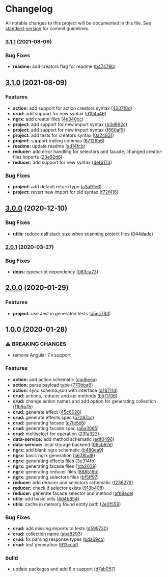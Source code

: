 # Changelog

All notable changes to this project will be documented in this file. See [standard-version](https://github.com/conventional-changelog/standard-version) for commit guidelines.

### [3.1.1](https://github.com/valueadd-poland/va-schematics/compare/v3.1.0...v3.1.1) (2021-08-09)


### Bug Fixes

* **readme:** add creators flag for readme ([b47479b](https://github.com/valueadd-poland/va-schematics/commit/b47479bef7c983e07bb8068471f3b91baa399414))

## [3.1.0](https://github.com/valueadd-poland/va-schematics/compare/v3.0.0...v3.1.0) (2021-08-09)


### Features

* **action:** add support for action creators syntax ([4207f8d](https://github.com/valueadd-poland/va-schematics/commit/4207f8dcfea911d49f19933fdb23d01526ce651c))
* **crud:** add support for new syntax ([d104a46](https://github.com/valueadd-poland/va-schematics/commit/d104a46861516bbadd5225682f2d5fa3aaa6d50e))
* **ngrx:** add creator files ([4e340cc](https://github.com/valueadd-poland/va-schematics/commit/4e340ccdfb6055085ba2612d6034dbf0316ac524))
* **project:** add support for new import syntax ([b3d692c](https://github.com/valueadd-poland/va-schematics/commit/b3d692cb007f4f4784b8a6370941add329b4acdd))
* **project:** add support for new import syntax ([f660af9](https://github.com/valueadd-poland/va-schematics/commit/f660af9b345bd9a175329b5a1bb11578ad943447))
* **project:** add tests for creators syntax ([0a24831](https://github.com/valueadd-poland/va-schematics/commit/0a248313e2461682fa7fc15725c313703f20b203))
* **project:** support trailing commas ([67129b6](https://github.com/valueadd-poland/va-schematics/commit/67129b681473cb4820e97360f2f28c212ec30654))
* **readme:** update readme ([ad14fcb](https://github.com/valueadd-poland/va-schematics/commit/ad14fcb38f3d7f23ffa7c8502a9a36fabd74a41c))
* **reducer:** add error handling for selectors and facade, changed creator-files imports ([23e92d6](https://github.com/valueadd-poland/va-schematics/commit/23e92d623b2926e9729c38b647ccb0f4fa4dee14))
* **reducer:** add support for new syntax ([4ef6173](https://github.com/valueadd-poland/va-schematics/commit/4ef617332098661067a3f6eb5e7155dcb8822336))


### Bug Fixes

* **project:** add default return type ([a3a91e6](https://github.com/valueadd-poland/va-schematics/commit/a3a91e646fb167fa6a5e8b688eb8d77dad036c47))
* **project:** revert new import for old syntax ([f72f416](https://github.com/valueadd-poland/va-schematics/commit/f72f41665487dd9e6908d6718fde3381483f8522))

## [3.0.0](https://github.com/valueadd-poland/va-schematics/compare/v2.0.1...v3.0.0) (2020-12-10)


### Bug Fixes

* **utils:** reduce call stack size when scanning project files ([044dade](https://github.com/valueadd-poland/va-schematics/commit/044dade56f70ee5c11b4e5ab2d0b6c3139338897))

### [2.0.1](https://patryk.zielinski93.github.com/valueadd-poland/va-schematics/compare/v2.0.0...v2.0.1) (2020-03-27)


### Bug Fixes

* **deps:** typescript dependency ([083ca73](https://patryk.zielinski93.github.com/valueadd-poland/va-schematics/commit/083ca7310e8ddd6885b46a351adc248b00782f84))

## [2.0.0](https://patryk.zielinski93.github.com/valueadd-poland/va-schematics/compare/v1.0.0...v2.0.0) (2020-01-29)


### Features

* **project:** use Jest in generated tests ([a5ec783](https://patryk.zielinski93.github.com/valueadd-poland/va-schematics/commit/a5ec783e5818493d4bd9015f4736bf183801c78e))

## 1.0.0 (2020-01-28)


### ⚠ BREAKING CHANGES

* remove Angular 7.x support

### Features

* **action:** add action schematic ([cadbeea](https://patryk.zielinski93.github.com/valueadd-poland/va-schematics/commit/cadbeea43018efce1122acb88e5992ce5a71ec37))
* **action:** parse payload type ([770bba6](https://patryk.zielinski93.github.com/valueadd-poland/va-schematics/commit/770bba6a60eeb672466bc3786c6444fd28228681))
* **action:** sync schema.json with interface ([d18711d](https://patryk.zielinski93.github.com/valueadd-poland/va-schematics/commit/d18711d25cd34c264be1fadbf6fa0d1a7f9e6c0f))
* **crud:** actions, reducer and api methods ([b5f1706](https://patryk.zielinski93.github.com/valueadd-poland/va-schematics/commit/b5f17069835af4ed4f3a9c5ee604f139c22b06fc))
* **crud:** change action names and add option for generating collection ([f1b9a7b](https://patryk.zielinski93.github.com/valueadd-poland/va-schematics/commit/f1b9a7b3893b3ca12245c2725050b9b9488b8b80))
* **crud:** generate effect ([45c6028](https://patryk.zielinski93.github.com/valueadd-poland/va-schematics/commit/45c6028cd074aca1f1848c48828c03d1f02180d9))
* **crud:** generate effects spec ([57287cc](https://patryk.zielinski93.github.com/valueadd-poland/va-schematics/commit/57287cca5d0a5d9840cb9b371f98dad20de5d05b))
* **crud:** generating facade ([e7fe5d5](https://patryk.zielinski93.github.com/valueadd-poland/va-schematics/commit/e7fe5d55f3fc5015219839aa15ff991a43787631))
* **crud:** generating facade spec ([a6a3065](https://patryk.zielinski93.github.com/valueadd-poland/va-schematics/commit/a6a3065b2ff60685ee8e8ac38f10002cce08eb1a))
* **crud:** multiselect for operation ([23fa322](https://patryk.zielinski93.github.com/valueadd-poland/va-schematics/commit/23fa3226b5285ab8e49e9f58237c4a697e85d145))
* **data-service:** add method schematic ([edf0496](https://patryk.zielinski93.github.com/valueadd-poland/va-schematics/commit/edf04964cc322f3a555a84addba4ca936064753e))
* **data-service:** local storage backend ([09cb97e](https://patryk.zielinski93.github.com/valueadd-poland/va-schematics/commit/09cb97ed23b2df8c72fa4b63b78a8a53278cb4bc))
* **ngrx:** add blank ngrx schematic ([b480ea9](https://patryk.zielinski93.github.com/valueadd-poland/va-schematics/commit/b480ea91452b8070d241e4eaeffad4340ee84658))
* **ngrx:** basic ngrx generation ([a638bd8](https://patryk.zielinski93.github.com/valueadd-poland/va-schematics/commit/a638bd880d2fcfcdfd76e8aff3bea9dfaebac8e2))
* **ngrx:** generating effects files ([3e314fb](https://patryk.zielinski93.github.com/valueadd-poland/va-schematics/commit/3e314fb3625baf02365bd6ac257f761e908596e1))
* **ngrx:** generating facade files ([1cb2039](https://patryk.zielinski93.github.com/valueadd-poland/va-schematics/commit/1cb20394f7096a2e9a7e121fcc48160727fdd864))
* **ngrx:** generating reducer files ([888516b](https://patryk.zielinski93.github.com/valueadd-poland/va-schematics/commit/888516b068b90f0792e6f5c5d262e046ee3a9b05))
* **ngrx:** generating selectors files ([bf5ff97](https://patryk.zielinski93.github.com/valueadd-poland/va-schematics/commit/bf5ff97bd851796fe2307dde45429be0d1fd0fcd))
* **reducer:** add reducer and selectors schematic ([f236279](https://patryk.zielinski93.github.com/valueadd-poland/va-schematics/commit/f2362797dae04a20663cd1e3735b192ea6548035))
* **reducer:** check if selector exists ([913b408](https://patryk.zielinski93.github.com/valueadd-poland/va-schematics/commit/913b408dc4a6f3492adf087438feddd8e3b2ff7e))
* **reducer:** generate facade selector and method ([afb9ece](https://patryk.zielinski93.github.com/valueadd-poland/va-schematics/commit/afb9ece3dd9befed2d7d71b29b2184fb7d609733))
* **utils:** add basic utils ([4d4b854](https://patryk.zielinski93.github.com/valueadd-poland/va-schematics/commit/4d4b85481fe457894d83122b629ba560d4565738))
* **utils:** cache in memory found entity path ([2e0f559](https://patryk.zielinski93.github.com/valueadd-poland/va-schematics/commit/2e0f559f2f01997ac6bd6e14649ebb9da8f6e584))


### Bug Fixes

* **crud:** add missing imports to tests ([d599730](https://patryk.zielinski93.github.com/valueadd-poland/va-schematics/commit/d599730890159d89e998e0e19974676754da9932))
* **crud:** collection name ([aba8293](https://patryk.zielinski93.github.com/valueadd-poland/va-schematics/commit/aba8293669ef837b0b2de74087afe90c0d0430b1))
* **crud:** fix parsing response types ([bda69cb](https://patryk.zielinski93.github.com/valueadd-poland/va-schematics/commit/bda69cb511e215a3d1864eba64ea5a059a92a96d))
* **crud:** test generation ([913ccaf](https://patryk.zielinski93.github.com/valueadd-poland/va-schematics/commit/913ccaf4b401fbb270d0f3f56f37bb28e0b2b496))


### build

* update packages and add 8.x support ([d7ab057](https://patryk.zielinski93.github.com/valueadd-poland/va-schematics/commit/d7ab0573c2ea564fbfa7586a8eaa3ed352b48609))
